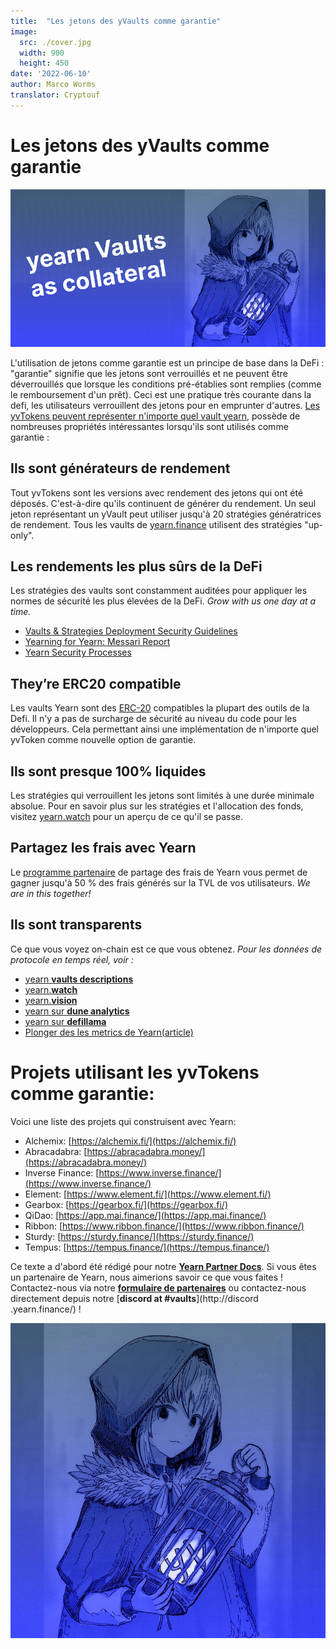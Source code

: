 ```yaml
---
title:  "Les jetons des yVaults comme garantie"
image:
  src: ./cover.jpg
  width: 900
  height: 450
date: '2022-06-10'
author: Marco Worms
translator: Cryptouf 
---
```


# Les jetons des yVaults comme garantie

![](./cover.jpg?w=900&h=450)

L'utilisation de jetons comme garantie est un principe de base dans la DeFi : "garantie" signifie que les jetons sont verrouillés et ne peuvent être déverrouillés que lorsque les conditions pré-établies sont remplies (comme le remboursement d'un prêt). Ceci est une pratique très courante dans la defi, les utilisateurs verrouillent des jetons pour en emprunter d'autres. [Les yvTokens peuvent représenter n'importe quel vault yearn](https://docs.yearn.finance/getting-started/products/yvaults/vault-tokens), possède de nombreuses propriétés intéressantes lorsqu'ils sont utilisés comme garantie :

## Ils sont générateurs de rendement

Tout yvTokens sont les versions avec rendement des jetons qui ont été déposés. C'est-à-dire qu'ils continuent de générer du rendement. Un seul jeton représentant un yVault peut utiliser jusqu'à 20 stratégies génératrices de rendement. Tous les vaults de [yearn.finance](https://yearn.finance/#/vaults) utilisent des stratégies "up-only".

## Les rendements les plus sûrs de la DeFi

Les stratégies des vaults sont constamment auditées pour appliquer les normes de sécurité les plus élevées de la DeFi. _Grow with us one day at a time._

-   [Vaults & Strategies Deployment Security Guidelines](https://docs.yearn.finance/developers/v2/DEPLOYMENT)
-   [Yearning for Yearn: Messari Report](https://messari.io/article/yearning-for-yearn)
-   [Yearn Security Processes](https://github.com/yearn/yearn-security/blob/master/SECURITY.md)

## They’re ERC20 compatible

Les vaults Yearn sont des [ERC-20](https://ethereum.org/en/developers/docs/standards/tokens/erc-20/) compatibles la plupart des outils de la Defi. Il n'y a pas de surcharge de sécurité au niveau du code pour les développeurs. Cela permettant ainsi une implémentation de n'importe quel yvToken comme nouvelle option de garantie.

## Ils sont presque 100% liquides

Les stratégies qui verrouillent les jetons sont limités à une durée minimale absolue. Pour en savoir plus sur les stratégies et l'allocation des fonds, visitez [yearn.watch](https://yearn.watch/) pour un aperçu de ce qu'il se passe.

## Partagez les frais avec Yearn

Le [programme partenaire](https://docs.yearn.finance/partners/introduction) de partage des frais de Yearn  vous permet de gagner jusqu'à 50 % des frais générés sur la TVL de vos utilisateurs. _We are in this together!_

## Ils sont transparents

Ce que vous voyez on-chain est ce que vous obtenez. _Pour les données de protocole en temps réel, voir :_

-   [yearn  **vaults descriptions**](https://vaults.yearn.finance/)
-   [yearn.**watch**](https://yearn.watch/)
-   [yearn.**vision**](https://yearn.vision/)
-   [yearn sur  **dune analytics**](https://dune.com/projects/yearn)
-   [yearn sur  **defillama**](https://defillama.com/yields/token/YFI)
-   [Plonger des les metrics de Yearn(article)](https://medium.com/iearn/diving-into-yearn-metrics-8c3fb0520927)

# Projets utilisant les yvTokens comme garantie:

Voici une liste des projets qui construisent avec Yearn:

-   Alchemix:  [https://alchemix.fi/](https://alchemix.fi/)
-   Abracadabra:  [https://abracadabra.money/](https://abracadabra.money/)
-   Inverse Finance:  [https://www.inverse.finance/](https://www.inverse.finance/)
-   Element:  [https://www.element.fi/](https://www.element.fi/)
-   Gearbox:  [https://gearbox.fi/](https://gearbox.fi/)
-   QiDao:  [https://app.mai.finance/](https://app.mai.finance/)
-   Ribbon:  [https://www.ribbon.finance/](https://www.ribbon.finance/)
-   Sturdy:  [https://sturdy.finance/](https://sturdy.finance/)
-   Tempus:  [https://tempus.finance/](https://tempus.finance/)

Ce texte a d'abord été rédigé pour notre [**Yearn Partner Docs**](https://docs.yearn.finance/partners/introduction). Si vous êtes un partenaire de Yearn, nous aimerions savoir ce que vous faites ! Contactez-nous via notre [**formulaire de partenaires**](https://yearnfinance.typeform.com/to/uP7xOJUN) ou contactez-nous directement depuis notre [**discord at #vaults**](http://discord .yearn.finance/) !


![](./image1.jpg?w=800&h=800)
